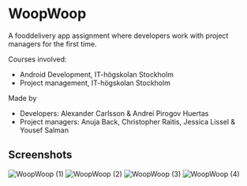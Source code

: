 # WoopWoop
A fooddelivery app assignment where developers work with project managers for the first time. 

Courses involved:
* Android Development, IT-högskolan Stockholm
* Project management, IT-högskolan Stockholm

Made by
* Developers: Alexander Carlsson & Andrei Pirogov Huertas
* Project managers: Anuja Back, Christopher Raitis, Jessica Lissel & Yousef Salman
       
## Screenshots
![WoopWoop (1)](https://user-images.githubusercontent.com/47304533/202212959-0223e7ab-e752-4e48-b4d0-1a5033f388c2.jpg)
![WoopWoop (2)](https://user-images.githubusercontent.com/47304533/202212967-a5cde5ea-a01d-4b68-aea4-a0f81dcf6973.jpg)
![WoopWoop (3)](https://user-images.githubusercontent.com/47304533/202212970-b77788cc-0356-47ee-b341-c5aa1c68f55a.jpg)
![WoopWoop (4)](https://user-images.githubusercontent.com/47304533/202212972-2605e139-3c2d-4b1e-9e0d-d36b12a39795.jpg)
